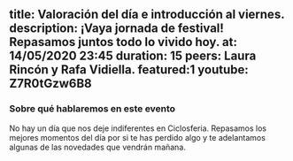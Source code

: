 title: Valoración del día e introducción al viernes.
description: ¡Vaya jornada de festival! Repasamos juntos todo lo vivido hoy.
at: 14/05/2020 23:45
duration: 15
peers: Laura Rincón y Rafa Vidiella. 
featured:1
youtube: Z7R0tGzw6B8
----
### Sobre qué hablaremos en este evento

No hay un día que nos deje indiferentes en Ciclosferia. Repasamos los mejores momentos del día por si te has perdido algo y te adelantamos algunas de las novedades que vendrán mañana.
